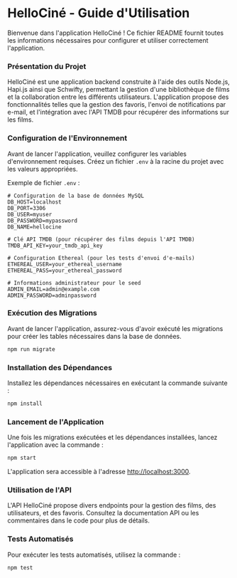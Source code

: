 # HelloCiné - Guide d'Utilisation #

Bienvenue dans l'application HelloCiné ! Ce fichier README fournit toutes les informations nécessaires pour configurer et utiliser correctement l'application.

### Présentation du Projet

HelloCiné est une application backend construite à l'aide des outils Node.js, Hapi.js ainsi que Schwifty, permettant la gestion d'une bibliothèque de films et la collaboration entre les différents utilisateurs. L'application propose des fonctionnalités telles que la gestion des favoris, l'envoi de notifications par e-mail, et l'intégration avec l'API TMDB pour récupérer des informations sur les films.

### Configuration de l'Environnement

Avant de lancer l'application, veuillez configurer les variables d'environnement requises. Créez un fichier `.env` à la racine du projet avec les valeurs appropriées.

Exemple de fichier `.env` :

```env
# Configuration de la base de données MySQL
DB_HOST=localhost
DB_PORT=3306
DB_USER=myuser
DB_PASSWORD=mypassword
DB_NAME=hellocine

# Clé API TMDB (pour récupérer des films depuis l'API TMDB)
TMDB_API_KEY=your_tmdb_api_key

# Configuration Ethereal (pour les tests d'envoi d'e-mails)
ETHEREAL_USER=your_ethereal_username
ETHEREAL_PASS=your_ethereal_password

# Informations administrateur pour le seed
ADMIN_EMAIL=admin@example.com
ADMIN_PASSWORD=adminpassword
```

### Exécution des Migrations

Avant de lancer l'application, assurez-vous d'avoir exécuté les migrations pour créer les tables nécessaires dans la base de données.

```bash
npm run migrate
```

### Installation des Dépendances

Installez les dépendances nécessaires en exécutant la commande suivante :

```bash
npm install
```

### Lancement de l'Application

Une fois les migrations exécutées et les dépendances installées, lancez l'application avec la commande :

```bash
npm start
```

L'application sera accessible à l'adresse [http://localhost:3000](http://localhost:3000).

### Utilisation de l'API

L'API HelloCiné propose divers endpoints pour la gestion des films, des utilisateurs, et des favoris. Consultez la documentation API ou les commentaires dans le code pour plus de détails.

### Tests Automatisés

Pour exécuter les tests automatisés, utilisez la commande :

```bash
npm test
```
# #
